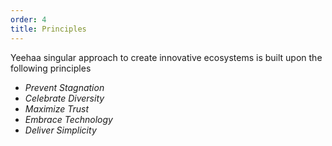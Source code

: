 ```yaml
---
order: 4
title: Principles
---
```


Yeehaa singular approach to create innovative ecosystems is built upon the following principles

* *Prevent Stagnation*
* *Celebrate Diversity*
* *Maximize Trust*
* *Embrace Technology*
* *Deliver Simplicity*
